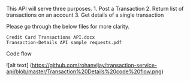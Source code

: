 This API will serve three purposes.
    1.	Post a Transaction
    2.	Return list of transactions on an account
    3.	Get details of a single transaction

Please go through the below files for more clarity.

    Credit Card Transactions API.docx
    Transaction-Details API sample requests.pdf
    
Code flow

![alt text] (https://github.com/rohanvijay/transaction-service-api/blob/master/Transaction%20Details%20code%20flow.png)

